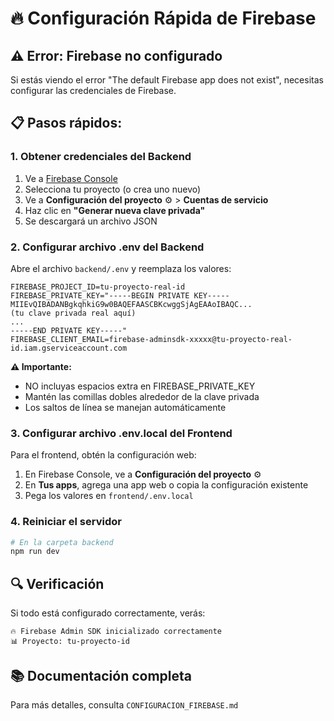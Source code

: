 # 🔥 Configuración Rápida de Firebase

## ⚠️ Error: Firebase no configurado

Si estás viendo el error "The default Firebase app does not exist", necesitas configurar las credenciales de Firebase.

## 📋 Pasos rápidos:

### 1. Obtener credenciales del Backend

1. Ve a [Firebase Console](https://console.firebase.google.com/)
2. Selecciona tu proyecto (o crea uno nuevo)
3. Ve a **Configuración del proyecto** ⚙️ > **Cuentas de servicio**
4. Haz clic en **"Generar nueva clave privada"**
5. Se descargará un archivo JSON

### 2. Configurar archivo .env del Backend

Abre el archivo `backend/.env` y reemplaza los valores:

```env
FIREBASE_PROJECT_ID=tu-proyecto-real-id
FIREBASE_PRIVATE_KEY="-----BEGIN PRIVATE KEY-----
MIIEvQIBADANBgkqhkiG9w0BAQEFAASCBKcwggSjAgEAAoIBAQC...
(tu clave privada real aquí)
...
-----END PRIVATE KEY-----"
FIREBASE_CLIENT_EMAIL=firebase-adminsdk-xxxxx@tu-proyecto-real-id.iam.gserviceaccount.com
```

**⚠️ Importante:** 
- NO incluyas espacios extra en FIREBASE_PRIVATE_KEY
- Mantén las comillas dobles alrededor de la clave privada
- Los saltos de línea se manejan automáticamente

### 3. Configurar archivo .env.local del Frontend

Para el frontend, obtén la configuración web:

1. En Firebase Console, ve a **Configuración del proyecto** ⚙️
2. En **Tus apps**, agrega una app web o copia la configuración existente
3. Pega los valores en `frontend/.env.local`

### 4. Reiniciar el servidor

```bash
# En la carpeta backend
npm run dev
```

## 🔍 Verificación

Si todo está configurado correctamente, verás:
```
🔥 Firebase Admin SDK inicializado correctamente
📊 Proyecto: tu-proyecto-id
```

## 📚 Documentación completa

Para más detalles, consulta `CONFIGURACION_FIREBASE.md`

